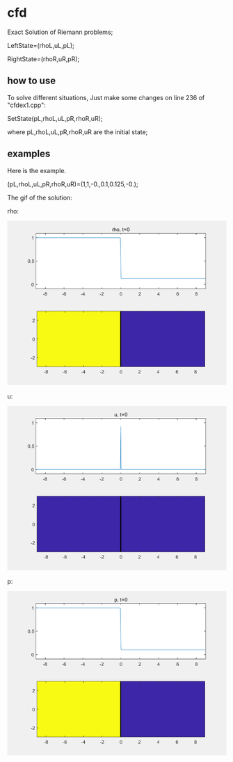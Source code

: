 # cfd
Exact Solution of Riemann problems;  

LeftState=(rhoL,uL,pL);  

RightState=(rhoR,uR,pR);  


## how to use

To solve different situations, Just make some changes on line 236 of "cfdex1.cpp":   

SetState(pL,rhoL,uL,pR,rhoR,uR);  

where pL,rhoL,uL,pR,rhoR,uR are the initial state;

## examples

Here is the example.  

(pL,rhoL,uL,pR,rhoR,uR)=(1,1,-0.,0.1,0.125,-0.);  

The gif of the solution:  

rho:  

![image](https://github.com/SirIsaacNewton579/cfd/blob/master/rho.gif )     

u:  

![image](https://github.com/SirIsaacNewton579/cfd/blob/master/u.gif )     

p:  

![image](https://github.com/SirIsaacNewton579/cfd/blob/master/p.gif )     

